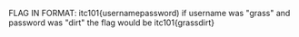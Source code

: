FLAG IN FORMAT: itc101{usernamepassword)
if username was "grass" and password was "dirt" the flag would be itc101{grassdirt}
